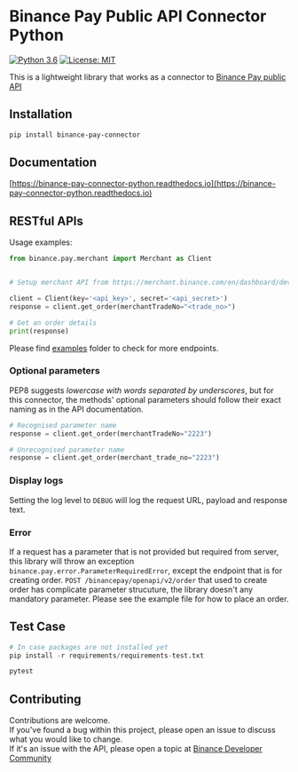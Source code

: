 # Binance Pay Public API Connector Python
[![Python 3.6](https://img.shields.io/badge/python-3.6+-blue.svg)](https://www.python.org/downloads/release/python-360/)
[![License: MIT](https://img.shields.io/badge/License-MIT-yellow.svg)](https://opensource.org/licenses/MIT)

This is a lightweight library that works as a connector to [Binance Pay public API](https://developers.binance.com/docs/binance-pay/introduction)

## Installation

```bash
pip install binance-pay-connector
```

## Documentation

[https://binance-pay-connector-python.readthedocs.io](https://binance-pay-connector-python.readthedocs.io)

## RESTful APIs

Usage examples:
```python
from binance.pay.merchant import Merchant as Client


# Setup merchant API from https://merchant.binance.com/en/dashboard/developers

client = Client(key='<api_key>', secret='<api_secret>')
response = client.get_order(merchantTradeNo="<trade_no>")

# Get an order details
print(response)

```
Please find [examples](https://github.com/binance/binance-pay-connector-python/tree/master/examples/pay/merchant) folder to check for more endpoints.

### Optional parameters

PEP8 suggests _lowercase with words separated by underscores_, but for this connector,
the methods' optional parameters should follow their exact naming as in the API documentation.

```python
# Recognised parameter name
response = client.get_order(merchantTradeNo="2223")

# Unrecognised parameter name
response = client.get_order(merchant_trade_no="2223")
```

### Display logs

Setting the log level to `DEBUG` will log the request URL, payload and response text.

### Error

If a request has a parameter that is not provided but required from server, this library will throw an exception `binance.pay.error.ParameterRequiredError`, except the endpoint that is for creating order.  `POST /binancepay/openapi/v2/order` that used to create order has complicate parameter strucuture, the library doesn't any mandatory parameter. Please see the example file for how to place an order.

## Test Case

```python
# In case packages are not installed yet
pip install -r requirements/requirements-test.txt

pytest
```


## Contributing

Contributions are welcome.<br/>
If you've found a bug within this project, please open an issue to discuss what you would like to change.<br/>
If it's an issue with the API, please open a topic at [Binance Developer Community](https://dev.binance.vision)
